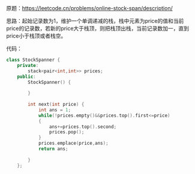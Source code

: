 原题：https://leetcode.cn/problems/online-stock-span/description/

思路：起始记录数为1，维护一个单调递减的栈，栈中元素为price的值和当前price的记录数，若新的price大于栈顶，则把栈顶出栈，当前记录数加一，直到price小于栈顶或者栈空。

代码：

```c++
class StockSpanner {
    private:
        stack<pair<int,int>> prices;
    public:
        StockSpanner() {
    
        }
        
        int next(int price) {
            int ans = 1;
            while(!prices.empty()&&prices.top().first<=price)
            {
                ans+=prices.top().second;
                prices.pop();
            }
            prices.emplace(price,ans);
            return ans;
    
        }
    };

```
